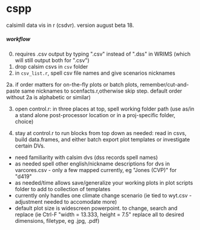 # cspp
 calsimII data vis in r (csdvr). version august beta 18.
 
##### workflow #####
0. requires .csv output by typing ".csv" instead of ".dss" in WRIMS (which will still output both for ".csv")
1. drop calsim csvs in `csv` folder
2. in `csv_list.r`, spell csv file names and give scenarios nicknames

2a.  if order matters for on-the-fly plots or batch plots, remember/cut-and-paste same nicknames to scenfacts.r,otherwise skip step. default order without 2a is alphabetic or similar)

3. open control.r: in three places at top, spell working folder path (use as/in a stand alone post-processor location or in a proj-specific folder, choice)

4. stay at control.r to run blocks from top down as needed: read in csvs, build data.frames, and either batch export plot templates or investigate certain DVs. 

- need familiarity with calsim dvs (dss records spell names)
- as needed spell other english/nickname descriptions for dvs in varcores.csv - only a few mapped currently, eg "Jones (CVP)" for "d419"
- as needed/time allows save/generalize your working plots in plot scripts folder to add to collection of templates
- currently only handles one climate change scenario (ie tied to wyt.csv - adjustment needed to accomodate more)
- default plot size is widescreen powerpoint. to change, search and replace (ie Ctrl-F "width = 13.333, height = 7.5" replace all to 
  desired dimensions, filetype, eg .jpg, .pdf)
